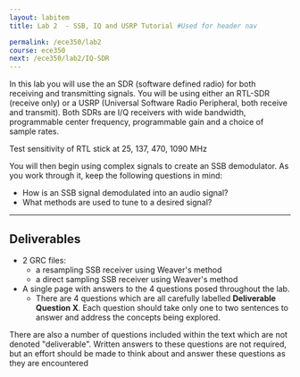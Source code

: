 ```yaml
---
layout: labitem
title: Lab 2  - SSB, IQ and USRP Tutorial #Used for header nav

permalink: /ece350/lab2
course: ece350
next: /ece350/lab2/IQ-SDR
---
```


In this lab you will use the an SDR (software defined radio) for both receiving and transmitting signals. You will be using either an RTL-SDR (receive only) or a USRP (Universal Software Radio Peripheral, both receive and transmit). Both SDRs are I/Q receivers with wide bandwidth, programmable center frequency, programmable gain and a choice of sample rates.

Test sensitivity of RTL stick at 25, 137, 470, 1090 MHz


You will then begin using complex signals to create an SSB demodulator. As you work through it, keep the following questions in mind:

- How is an SSB signal demodulated into an audio signal?
- What methods are used to tune to a desired signal?

---

## Deliverables

- 2 GRC files:
  - a resampling SSB receiver using Weaver\'s method
  - a direct sampling SSB receiver using Weaver\'s method
- A single page with answers to the 4 questions posed throughout the lab.
  - There are 4 questions which are all carefully labelled **Deliverable Question X**. Each question should take only one to two sentences to answer and address the concepts being explored.

There are also a number of questions included within the text which are not denoted "deliverable". Written answers to these questions are not required, but an effort should be made to think about and answer these questions as they are encountered

